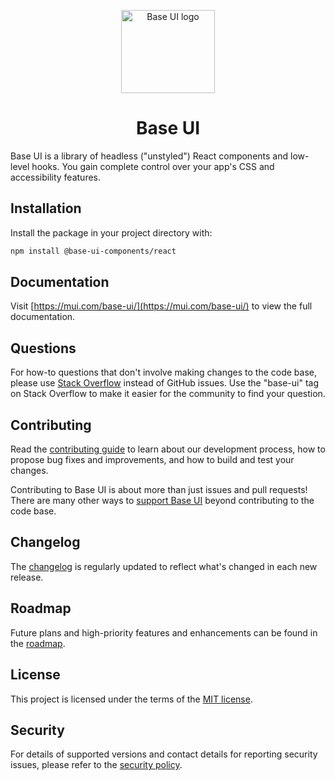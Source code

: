 <!-- markdownlint-disable-next-line -->
<p align="center">
  <a href="https://mui.com/base-ui/" rel="noopener" target="_blank"><img width="150" height="133" src="https://mui.com/static/logo.svg" alt="Base UI logo"></a>
</p>

<h1 align="center">Base UI</h1>

Base UI is a library of headless ("unstyled") React components and low-level hooks. You gain complete control over your app's CSS and accessibility features.

## Installation

Install the package in your project directory with:

```bash
npm install @base-ui-components/react
```

## Documentation

<!-- #default-branch-switch -->

Visit [https://mui.com/base-ui/](https://mui.com/base-ui/) to view the full documentation.

## Questions

For how-to questions that don't involve making changes to the code base, please use [Stack Overflow](https://stackoverflow.com/questions/tagged/base-ui) instead of GitHub issues.
Use the "base-ui" tag on Stack Overflow to make it easier for the community to find your question.

## Contributing

Read the [contributing guide](/CONTRIBUTING.md) to learn about our development process, how to propose bug fixes and improvements, and how to build and test your changes.

Contributing to Base UI is about more than just issues and pull requests!
There are many other ways to [support Base UI](https://mui.com/material-ui/getting-started/faq/#mui-is-awesome-how-can-i-support-the-project) beyond contributing to the code base.

## Changelog

The [changelog](https://github.com/mui/base-ui/releases) is regularly updated to reflect what's changed in each new release.

## Roadmap

Future plans and high-priority features and enhancements can be found in the [roadmap](https://github.com/orgs/mui/projects/1).

## License

This project is licensed under the terms of the
[MIT license](/LICENSE).

## Security

For details of supported versions and contact details for reporting security issues, please refer to the [security policy](https://github.com/mui/base-ui/security/policy).
